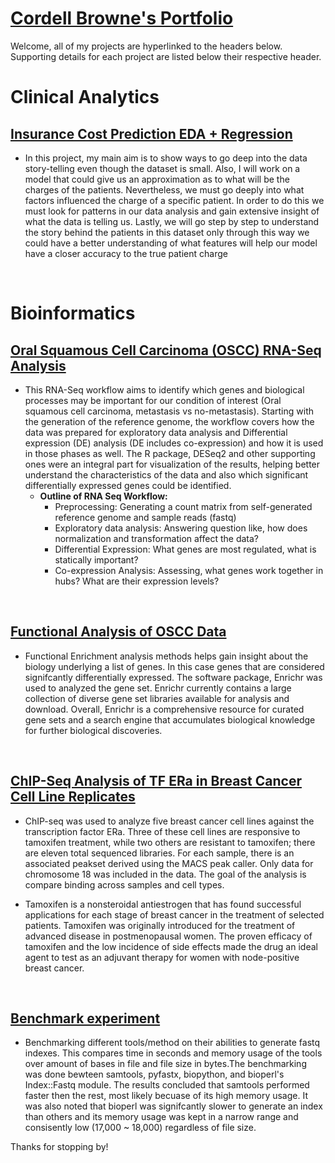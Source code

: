 # [Cordell Browne's Portfolio](https://c0rd3ll.github.io/portfolio-0.01/index.html)

Welcome, all of my projects are hyperlinked to the headers below. Supporting details for each project are listed below their respective header.

# __Clinical Analytics__

## [Insurance Cost Prediction EDA + Regression]()


- In this project, my main aim is to show ways to go deep into the data story-telling even though the dataset is small. Also, I will work on a model that could give us an approximation as to what will be the charges of the patients. Nevertheless, we must go deeply into what factors influenced the charge of a specific patient. In order to do this we must look for patterns in our data analysis and gain extensive insight of what the data is telling us. Lastly, we will go step by step to understand the story behind the patients in this dataset only through this way we could have a better understanding of what features will help our model have a closer accuracy to the true patient charge


<br>

# __Bioinformatics__

## [Oral Squamous Cell Carcinoma (OSCC) RNA-Seq Analysis](https://c0rd3ll.github.io/portfolio-0.01/rnaseq.html)


- This RNA-Seq workflow aims to identify which genes and biological processes may be important for our condition of interest (Oral squamous cell carcinoma, metastasis vs no-metastasis). Starting with the generation of the reference genome, the workflow covers how the data was prepared for exploratory data analysis and Differential expression (DE) analysis (DE includes co-expression) and how it is used in those phases as well. The R package, DESeq2 and other supporting ones were an integral part for visualization of the results, helping better understand the characteristics of the data and also which significant differentially expressed genes could be identified. 
  - __Outline of RNA Seq Workflow:__ 
    - Preprocessing: Generating a count matrix from self-generated reference genome and sample reads (fastq) 
    - Exploratory data analysis: Answering question like, how does normalization and transformation affect the data? 
    - Differential Expression: What genes are most regulated, what is statically important? 
    - Co-expression Analysis: Assessing, what genes work together in hubs? What are their expression levels? 
    
<br>

## [Functional Analysis of OSCC Data](https://c0rd3ll.github.io/portfolio-0.01/functional.html)


- Functional Enrichment analysis methods helps gain insight about the biology underlying a list of genes. In this case genes that are considered signifcantly differentially expressed. The software package, Enrichr was used to analyzed the gene set. Enrichr currently contains a large collection of diverse gene set libraries available for analysis and download. Overall, Enrichr is a comprehensive resource for curated gene sets and a search engine that accumulates biological knowledge for further biological discoveries.

<br>

## [ChIP-Seq Analysis of TF ERa in Breast Cancer Cell Line Replicates](https://c0rd3ll.github.io/portfolio-0.01/ChIP.html)


- ChIP-seq was used to analyze five breast cancer cell lines against the transcription factor ERa. Three of these cell lines are responsive to tamoxifen treatment, while two others are resistant to tamoxifen; there are eleven total sequenced libraries. For each sample, there is an associated peakset derived using the MACS peak caller. Only data for chromosome 18 was included in the data. The goal of the analysis is compare binding across samples and cell types.

- Tamoxifen is a nonsteroidal antiestrogen that has found successful applications for each stage of breast cancer in the treatment of selected patients. Tamoxifen was originally introduced for the treatment of advanced disease in postmenopausal women. The proven efficacy of tamoxifen and the low incidence of side effects made the drug an ideal agent to test as an adjuvant therapy for women with node-positive breast cancer.

<br>

## [Benchmark experiment](https://c0rd3ll.github.io/portfolio-0.01/benchmark.html)

- Benchmarking different tools/method on their abilities to generate fastq indexes. This compares time in seconds and memory usage of the tools over amount of bases in file and file size in bytes.The benchmarking was done bewteen samtools, pyfastx, biopython, and bioperl's Index::Fastq module.
The results concluded that samtools performed faster then the rest, most likely becuase of its high memory usage. It was also noted that bioperl was signifcantly slower to generate an index than others and its memory usage was kept in a narrow range and consisently low (17,000 ~ 18,000) regardless of file size.

Thanks for stopping by!
